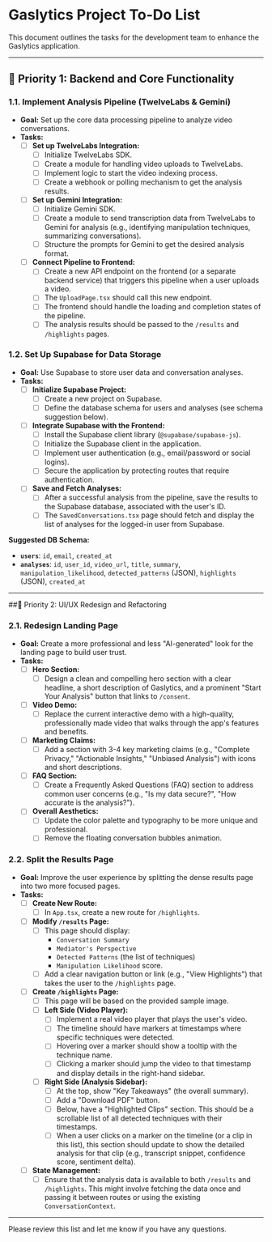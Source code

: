 # Gaslytics Project To-Do List

This document outlines the tasks for the development team to enhance the Gaslytics application.

---

## 🚀 Priority 1: Backend and Core Functionality

### 1.1. Implement Analysis Pipeline (TwelveLabs & Gemini)

- **Goal:** Set up the core data processing pipeline to analyze video conversations.
- **Tasks:**
  - [ ] **Set up TwelveLabs Integration:**
    - [ ] Initialize TwelveLabs SDK.
    - [ ] Create a module for handling video uploads to TwelveLabs.
    - [ ] Implement logic to start the video indexing process.
    - [ ] Create a webhook or polling mechanism to get the analysis results.
  - [ ] **Set up Gemini Integration:**
    - [ ] Initialize Gemini SDK.
    - [ ] Create a module to send transcription data from TwelveLabs to Gemini for analysis (e.g., identifying manipulation techniques, summarizing conversations).
    - [ ] Structure the prompts for Gemini to get the desired analysis format.
  - [ ] **Connect Pipeline to Frontend:**
    - [ ] Create a new API endpoint on the frontend (or a separate backend service) that triggers this pipeline when a user uploads a video.
    - [ ] The `UploadPage.tsx` should call this new endpoint.
    - [ ] The frontend should handle the loading and completion states of the pipeline.
    - [ ] The analysis results should be passed to the `/results` and `/highlights` pages.

### 1.2. Set Up Supabase for Data Storage

- **Goal:** Use Supabase to store user data and conversation analyses.
- **Tasks:**
  - [ ] **Initialize Supabase Project:**
    - [ ] Create a new project on Supabase.
    - [ ] Define the database schema for users and analyses (see schema suggestion below).
  - [ ] **Integrate Supabase with the Frontend:**
    - [ ] Install the Supabase client library (`@supabase/supabase-js`).
    - [ ] Initialize the Supabase client in the application.
    - [ ] Implement user authentication (e.g., email/password or social logins).
    - [ ] Secure the application by protecting routes that require authentication.
  - [ ] **Save and Fetch Analyses:**
    - [ ] After a successful analysis from the pipeline, save the results to the Supabase database, associated with the user's ID.
    - [ ] The `SavedConversations.tsx` page should fetch and display the list of analyses for the logged-in user from Supabase.

**Suggested DB Schema:**

- **`users`**: `id`, `email`, `created_at`
- **`analyses`**: `id`, `user_id`, `video_url`, `title`, `summary`, `manipulation_likelihood`, `detected_patterns` (JSON), `highlights` (JSON), `created_at`

---

##🎨 Priority 2: UI/UX Redesign and Refactoring

### 2.1. Redesign Landing Page

- **Goal:** Create a more professional and less "AI-generated" look for the landing page to build user trust.
- **Tasks:**
  - [ ] **Hero Section:**
    - [ ] Design a clean and compelling hero section with a clear headline, a short description of Gaslytics, and a prominent "Start Your Analysis" button that links to `/consent`.
  - [ ] **Video Demo:**
    - [ ] Replace the current interactive demo with a high-quality, professionally made video that walks through the app's features and benefits.
  - [ ] **Marketing Claims:**
    - [ ] Add a section with 3-4 key marketing claims (e.g., "Complete Privacy," "Actionable Insights," "Unbiased Analysis") with icons and short descriptions.
  - [ ] **FAQ Section:**
    - [ ] Create a Frequently Asked Questions (FAQ) section to address common user concerns (e.g., "Is my data secure?", "How accurate is the analysis?").
  - [ ] **Overall Aesthetics:**
    - [ ] Update the color palette and typography to be more unique and professional.
    - [ ] Remove the floating conversation bubbles animation.

### 2.2. Split the Results Page

- **Goal:** Improve the user experience by splitting the dense results page into two more focused pages.
- **Tasks:**
  - [ ] **Create New Route:**
    - [ ] In `App.tsx`, create a new route for `/highlights`.
  - [ ] **Modify `/results` Page:**
    - [ ] This page should display:
      - `Conversation Summary`
      - `Mediator's Perspective`
      - `Detected Patterns` (the list of techniques)
      - `Manipulation Likelihood` score.
    - [ ] Add a clear navigation button or link (e.g., "View Highlights") that takes the user to the `/highlights` page.
  - [ ] **Create `/highlights` Page:**
    - [ ] This page will be based on the provided sample image.
    - [ ] **Left Side (Video Player):**
      - [ ] Implement a real video player that plays the user's video.
      - [ ] The timeline should have markers at timestamps where specific techniques were detected.
      - [ ] Hovering over a marker should show a tooltip with the technique name.
      - [ ] Clicking a marker should jump the video to that timestamp and display details in the right-hand sidebar.
    - [ ] **Right Side (Analysis Sidebar):**
      - [ ] At the top, show "Key Takeaways" (the overall summary).
      - [ ] Add a "Download PDF" button.
      - [ ] Below, have a "Highlighted Clips" section. This should be a scrollable list of all detected techniques with their timestamps.
      - [ ] When a user clicks on a marker on the timeline (or a clip in this list), this section should update to show the detailed analysis for that clip (e.g., transcript snippet, confidence score, sentiment delta).
  - [ ] **State Management:**
    - [ ] Ensure that the analysis data is available to both `/results` and `/highlights`. This might involve fetching the data once and passing it between routes or using the existing `ConversationContext`.

---

Please review this list and let me know if you have any questions.
